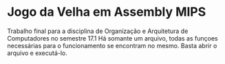 # Jogo da Velha em Assembly MIPS

Trabalho final para a disciplina de Organização e Arquitetura de Computadores no semestre 17.1
Há somante um arquivo, todas as funçoes necessárias para o funcionamento se encontram no mesmo. Basta abrir o arquivo e executá-lo.
